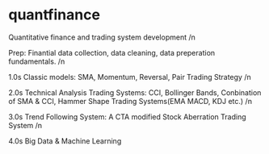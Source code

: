 # quantfinance
Quantitative finance and trading system development /n

Prep: Finantial data collection, data cleaning, data preperation fundamentals. /n

1.0s Classic models: SMA, Momentum, Reversal, Pair Trading Strategy /n

2.0s Technical Analysis Trading Systems: CCI, Bollinger Bands, Conbination of SMA & CCI, Hammer Shape Trading Systems(EMA MACD, KDJ etc.) /n

3.0s Trend Following System: A CTA modified Stock Aberration Trading System /n

4.0s Big Data & Machine Learning
